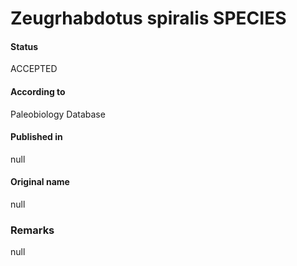 Zeugrhabdotus spiralis SPECIES
=======

#### Status
ACCEPTED

#### According to
Paleobiology Database

#### Published in
null

#### Original name
null

### Remarks
null
